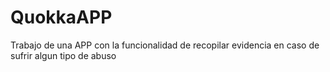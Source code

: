 # QuokkaAPP
Trabajo de una APP con la funcionalidad de recopilar evidencia en caso de sufrir algun tipo de abuso
